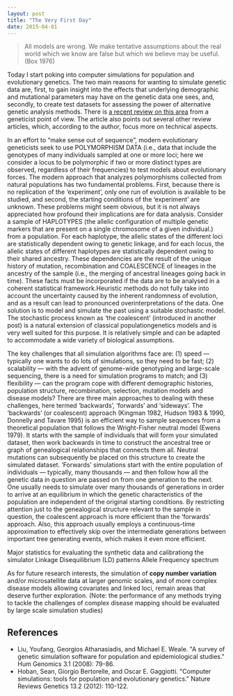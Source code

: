 ```yaml
---
layout: post
title: "The Very First Day"
date: 2015-04-01
---
```

<blockquote>All models are wrong. We make tentative assumptions about the real world which we know are false but which we believe may be useful.(Box 1976)</blockquote>
Today I start poking into computer simulations for population and evolutionary genetics. The two main reasons for wanting to simulate genetic data are, first, to gain insight into the effects that underlying demographic and mutational parameters may have on the genetic data one sees, and, secondly, to create test datasets for assessing the power of alternative genetic analysis methods. There is <a href="http://www.nature.com/nrg/journal/v13/n2/full/nrg3130.html">a recent review on this area</a> from a geneticist point of view. The article also points out several other review articles, which, according to the author, focus more on technical aspects.

In an effort to “make sense out of sequence”, modern evolutionary geneticists seek to use POLYMORPHISM DATA (i.e., data that include the genotypes of many individuals sampled at one or more loci; here we consider a locus to be polymorphic if two or more distinct types are observed, regardless of their frequencies) to test models about evolutionary forces. The modern approach that analyzes polymorphisms collected from natural populations has two fundamental problems. First, because there is no replication of the ‘experiment’, only one run of evolution is available to be studied, and second, the starting conditions of the ‘experiment’ are unknown. These problems might seem obvious, but it is not always appreciated how profound their implications are for data analysis. Consider a sample of HAPLOTYPES (the allelic configuration of multiple genetic markers that are present on a single chromosome of a given individual.) from a population. For each haplotype, the allelic states of the different loci are statistically dependent owing to genetic linkage, and for each locus, the allelic states of different haplotypes are statistically dependent owing to their shared ancestry. These dependencies are the result of the unique history of mutation, recombination and COALESCENCE of lineages in the ancestry of the sample (i.e., the merging of ancestral lineages going back in time). These facts must be incorporated if the data are to be analysed in a coherent statistical framework.Heuristic methods do not fully take into account the uncertainty caused by the inherent randomness of evolution, and as a result can lead to pronounced overinterpretations of the data. One solution is to model and simulate the past using a suitable stochastic model. The stochastic process known as ‘the coalescent’ (introduced in another post) is a natural extension of classical populationgenetics models and is very well suited for this purpose. It is relatively simple and can be adapted to accommodate a wide variety of biological assumptions.

The key challenges that all simulation algorithms face are: (1) speed — typically one wants to do lots of simulations, so they need to be fast; (2) scalability — with the advent of genome-wide genotyping and large-scale sequencing, there is a need for simulation programs to match; and (3) flexibility — can the program cope with different demographic histories, population structure, recombination, selection, mutation models and disease models? There are three main approaches to dealing with these challenges, here termed ‘backwards’, ‘forwards’ and ‘sideways’. The ‘backwards’ (or coalescent) approach (Kingman 1982, Hudson 1983 & 1990, Donnelly and Tavare 1995) is an efficient way to sample sequences from a theoretical population that follows the Wright-Fisher neutral model (Ewens 1979). It starts with the sample of individuals that will form your simulated dataset, then work backwards in time to construct the ancestral tree or graph of genealogical relationships that connects them all. Neutral mutations can subsequently be placed on this structure to create the simulated dataset. ‘Forwards’ simulations start with the entire population of individuals — typically, many thousands — and then follow how all the genetic data in question are passed on from one generation to the next. One usually needs to simulate over many thousands of generations in order to arrive at an equilibrium in which the genetic characteristics of the population are independent of the original starting conditions. By restricting attention just to the genealogical structure relevant to the sample in question, the coalescent approach is more efficient than the ‘forwards’ approach. Also, this approach usually employs a continuous-time approximation to effectively skip over the intermediate generations between important tree generating events, which makes it even more efficient.

Major statistics for evaluating the synthetic data and calibrationg the simulator
Linkage Disequilibrium (LD) patterns
Allele Frequency spectrum

As for future research interests, the simulation of <b>copy number variation</b> and/or microsatellite data at larger genomic scales, and of more complex disease models allowing covariates and linked loci, remain areas that deserve further exploration. (Note:  the performance of any methods trying to tackle the challenges of complex disease mapping should be evaluated by large scale simulation studies)

<h2>References</h2>
<ul>
<li>Liu, Youfang, Georgios Athanasiadis, and Michael E. Weale. "A survey of genetic simulation software for population and epidemiological studies." Hum Genomics 3.1 (2008): 79-86.</li>
<li>Hoban, Sean, Giorgio Bertorelle, and Oscar E. Gaggiotti. "Computer simulations: tools for population and evolutionary genetics." Nature Reviews Genetics 13.2 (2012): 110-122.</li>
</ul>
